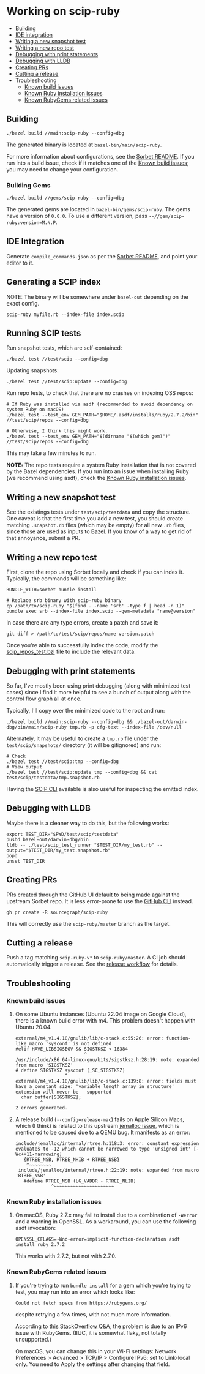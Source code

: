 # Working on scip-ruby

- [Building](#building)
- [IDE integration](#ide-integration)
- [Writing a new snapshot test](#writing-a-new-snapshot-test)
- [Writing a new repo test](#writing-a-new-snapshot-test)
- [Debugging with print statements](#debugging-with-print-statements)
- [Debugging with LLDB](#debugging-with-lldb)
- [Creating PRs](#creating-prs)
- [Cutting a release](#cutting-a-release)
- Troubleshooting
  - [Known build issues][]
  - [Known Ruby installation issues][]
  - [Known RubyGems related issues](#known-rubygems-related-issues)

[Known build issues]: #known-build-issues
[Known Ruby installation issues]: #known-ruby-installation-issues

## Building

```
./bazel build //main:scip-ruby --config=dbg
```

The generated binary is located at `bazel-bin/main/scip-ruby`.

For more information about configurations, see the [Sorbet README](./sorbet-README.md). If you run into a build issue, check if it matches one of the [Known build issues][]; you may need to change your configuration.

### Building Gems

```
./bazel build //gems/scip-ruby --config=dbg
```

The generated gems are located in `bazel-bin/gems/scip-ruby`.
The gems have a version of `0.0.0`.
To use a different version, pass `--//gem/scip-ruby:version=M.N.P`.

## IDE Integration

Generate `compile_commands.json` as per the [Sorbet README](./sorbet-README.md),
and point your editor to it.

## Generating a SCIP index

NOTE: The binary will be somewhere under `bazel-out` depending on the exact config.

```
scip-ruby myfile.rb --index-file index.scip
```

## Running SCIP tests

Run snapshot tests, which are self-contained:

```
./bazel test //test/scip --config=dbg
```

Updating snapshots:

```
./bazel test //test/scip:update --config=dbg
```

Run repo tests, to check that there are no crashes on indexing OSS repos:

```
# If Ruby was installed via asdf (recommended to avoid dependency on system Ruby on macOS)
./bazel test --test_env GEM_PATH="$HOME/.asdf/installs/ruby/2.7.2/bin" //test/scip/repos --config=dbg

# Otherwise, I think this might work.
./bazel test --test_env GEM_PATH="$(dirname "$(which gem)")" //test/scip/repos --config=dbg
```

This may take a few minutes to run.

**NOTE:** The repo tests require a system Ruby installation that is not covered by the Bazel dependencies. If you run into an issue when installing Ruby (we recommend using asdf), check the [Known Ruby installation issues][].

## Writing a new snapshot test

See the existings tests under `test/scip/testdata`
and copy the structure. One caveat is that the first time
you add a new test, you should create matching `.snapshot.rb` files
(which may be empty) for all new `.rb` files,
since those are used as inputs to Bazel.
If you know of a way to get rid of that annoyance, submit a PR.

## Writing a new repo test

First, clone the repo using Sorbet locally
and check if you can index it.
Typically, the commands will be something like:

```
BUNDLE_WITH=sorbet bundle install

# Replace srb binary with scip-ruby binary
cp /path/to/scip-ruby "$(find . -name 'srb' -type f | head -n 1)"
bundle exec srb --index-file index.scip --gem-metadata "name@version"
```

In case there are any type errors, create a patch and save it:
```
git diff > /path/to/test/scip/repos/name-version.patch
```

Once you're able to successfully index the code,
modify the [scip_repos_test.bzl](test/scip/repos/scip_repos_test.bzl)
file to include the relevant data.

## Debugging with print statements

So far, I've mostly been using print debugging
(along with minimized test cases)
since I find it more helpful to see a bunch of output
along with the control flow graph all at once.

Typically, I'll copy over the minimized code
to the root and run:

```
./bazel build //main:scip-ruby --config=dbg && ./bazel-out/darwin-dbg/bin/main/scip-ruby tmp.rb -p cfg-text --index-file /dev/null
```

Alternately, it may be useful to create a `tmp.rb`
file under the `test/scip/snapshots/` directory
(it will be gitignored) and run:

```
# Check
./bazel test //test/scip:tmp --config=dbg
# View output
./bazel test //test/scip:update_tmp --config=dbg && cat test/scip/testdata/tmp.snapshot.rb
```

Having the [SCIP CLI](https://github.com/sourcegraph/scip) available
is also useful for inspecting the emitted index.

## Debugging with LLDB

Maybe there is a cleaner way to do this,
but the following works:

```
export TEST_DIR="$PWD/test/scip/testdata"
pushd bazel-out/darwin-dbg/bin
lldb -- ./test/scip_test_runner "$TEST_DIR/my_test.rb" --output="$TEST_DIR/my_test.snapshot.rb"
popd
unset TEST_DIR
```

## Creating PRs

PRs created through the GitHub UI default to being made
against the upstream Sorbet repo. It is less error-prone
to use the [GitHub CLI](https://cli.github.com/) instead.

```
gh pr create -R sourcegraph/scip-ruby
```

This will correctly use the `scip-ruby/master` branch as the target.

## Cutting a release

Push a tag matching `scip-ruby-v*` to `scip-ruby/master`.
A CI job should automatically trigger a release.
See the [release workflow](/.github/workflows/release.yml) for details.

## Troubleshooting

### Known build issues

1. On some Ubuntu instances (Ubuntu 22.04 image on Google Cloud),
    there is a known build error with m4.
    This problem doesn't happen with Ubuntu 20.04.
    ```
    external/m4_v1.4.18/gnulib/lib/c-stack.c:55:26: error: function-like macro 'sysconf' is not defined
    #elif HAVE_LIBSIGSEGV && SIGSTKSZ < 16384
                             ^
    /usr/include/x86_64-linux-gnu/bits/sigstksz.h:28:19: note: expanded from macro 'SIGSTKSZ'
    # define SIGSTKSZ sysconf (_SC_SIGSTKSZ)
                      ^
    external/m4_v1.4.18/gnulib/lib/c-stack.c:139:8: error: fields must have a constant size: 'variable length array in structure' extension will never be   supported
      char buffer[SIGSTKSZ];
             ^
    2 errors generated.
    ```
2. A release build (`--config=release-mac`) fails on Apple Silicon Macs,
   which (I think) is related to this upstream
   [jemalloc issue](https://github.com/jemalloc/jemalloc/issues/1997),
   which is mentioned to be caused due to a QEMU bug. It manifests as an error:
   ```
   include/jemalloc/internal/rtree.h:118:3: error: constant expression evaluates to -12 which cannot be narrowed to type 'unsigned int' [-Wc++11-narrowing]
      {RTREE_NSB, RTREE_NHIB + RTREE_NSB}
       ^~~~~~~~~
    include/jemalloc/internal/rtree.h:22:19: note: expanded from macro 'RTREE_NSB'
      #define RTREE_NSB (LG_VADDR - RTREE_NLIB)
                ^~~~~~~~~~~~~~~~~~~~~~~
   ```

### Known Ruby installation issues

1. On macOS, Ruby 2.7.x may fail to install due to a combination of `-Werror`
   and a warning in OpenSSL. As a workaround, you can use the following asdf invocation:
   ```
   OPENSSL_CFLAGS=-Wno-error=implicit-function-declaration asdf install ruby 2.7.2
   ```
   This works with 2.7.2, but not with 2.7.0.

### Known RubyGems related issues

1. If you're trying to run `bundle install` for a gem
   which you're trying to test,
   you may run into an error which looks like:
   ```
   Could not fetch specs from https://rubygems.org/
   ```
   despite retrying a few times, with not much more information.

   According to [this StackOverflow Q&A](https://stackoverflow.com/questions/15194481/bundle-install-could-not-fetch-specs-from-https-rubygems-org),
   the problem is due to an IPv6 issue with RubyGems.
   (IIUC, it is somewhat flaky, not totally unsupported.)

   On macOS, you can change this in your Wi-Fi settings:
   Network Preferences > Advanced > TCP/IP >
   Configure IPv6: set to Link-local only.
   You need to Apply the settings after changing that field.
